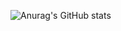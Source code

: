 ![Anurag's GitHub stats](https://github-readme-stats.vercel.app/api?username=SajibPandit&show_icons=true&theme=radical)

